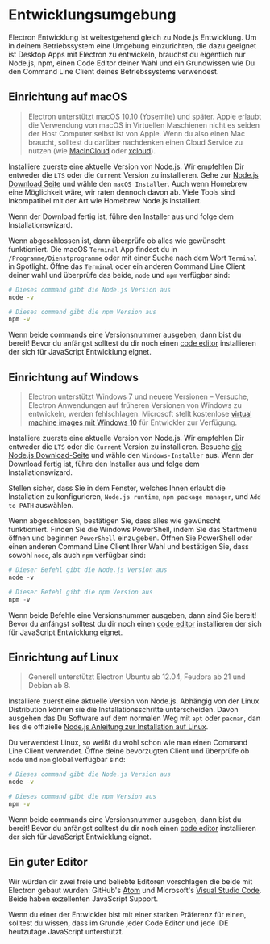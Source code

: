 # Entwicklungsumgebung

Electron Entwicklung ist weitestgehend gleich zu Node.js Entwicklung. Um in deinem Betriebssystem eine Umgebung einzurichten, die dazu geeignet ist Desktop Apps mit Electron zu entwickeln, brauchst du eigentlich nur Node.js, npm, einen Code Editor deiner Wahl und ein Grundwissen wie Du den Command Line Client deines Betriebssystems verwendest.

## Einrichtung auf macOS

> Electron unterstützt macOS 10.10 (Yosemite) und später. Apple erlaubt die Verwendung von macOS  in Virtuellen Maschienen nicht es seiden der Host Computer selbst ist von Apple. Wenn du also einen Mac braucht, solltest du darüber nachdenken einen Cloud Service zu nutzen (wie  [MacInCloud][macincloud]  oder [xcloud](https://xcloud.me)).

Installiere zuerste eine aktuelle Version von Node.js. Wir empfehlen Dir entweder die `LTS` oder die `Current` Version zu installieren. Gehe zur [Node.js Download Seite][node-download] und wähle den `macOS Installer`. Auch wenn Homebrew eine Möglichkeit wäre, wir raten dennoch davon ab. Viele Tools sind Inkompatibel mit der Art wie Homebrew Node.js installiert.

Wenn der Download fertig ist, führe den Installer aus und folge dem Installationswizard.

Wenn abgeschlossen ist, dann überprüfe ob alles wie gewünscht funktioniert. Die macOS `Terminal` App findest du in `/Programme/Dienstprogramme` oder mit einer Suche nach dem Wort `Terminal` in Spotlight. Öffne das `Terminal` oder ein anderen Command Line Client deiner wahl und überprüfe das beide, `node` und `npm` verfügbar sind:

```sh
# Dieses command gibt die Node.js Version aus
node -v

# Dieses command gibt die npm Version aus
npm -v
```

Wenn beide commands eine Versionsnummer ausgeben, dann bist du bereit! Bevor du anfängst solltest du dir noch einen [code editor](#a-good-editor) installieren der sich für JavaScript Entwicklung eignet.

## Einrichtung auf Windows

> Electron unterstützt Windows 7 und neuere Versionen – Versuche, Electron Anwendungen auf früheren Versionen von Windows zu entwickeln, werden fehlschlagen. Microsoft stellt kostenlose [virtual machine images mit Windows 10][windows-vm] für Entwickler zur Verfügung.

Installiere zuerste eine aktuelle Version von Node.js. Wir empfehlen Dir entweder die `LTS` oder die `Current` Version zu installieren. Besuche [die Node.js Download-Seite][node-download] und wähle den `Windows-Installer` aus. Wenn der Download fertig ist, führe den Installer aus und folge dem Installationswizard.

Stellen sicher, dass Sie in dem Fenster, welches Ihnen erlaubt die Installation zu konfigurieren, `Node.js runtime`, `npm package manager`, und `Add to PATH` auswählen.

Wenn abgeschlossen, bestätigen Sie, dass alles wie gewünscht funktioniert. Finden Sie die Windows PowerShell, indem Sie das Startmenü öffnen und beginnen `PowerShell` einzugeben. Öffnen Sie PowerShell oder einen anderen Command Line Client Ihrer Wahl und bestätigen Sie, dass sowohl `node`, als auch `npm` verfügbar sind:

```powershell
# Dieser Befehl gibt die Node.js Version aus
node -v

# Dieser Befehl gibt die npm Version aus
npm -v
```

Wenn beide Befehle eine Versionsnummer ausgeben, dann sind Sie bereit! Bevor du anfängst solltest du dir noch einen [code editor](#a-good-editor) installieren der sich für JavaScript Entwicklung eignet.

## Einrichtung auf Linux

> Generell unterstützt Electron Ubuntu ab 12.04, Feudora ab 21 und Debian ab 8.

Installiere zuerst eine aktuelle Version von Node.js. Abhängig von der Linux Distribution können sie die Installationsschritte unterscheiden. Davon ausgehen das Du Software auf dem normalen Weg mit `apt` oder `pacman`, dan lies die offizielle [Node.js Anleitung zur Installation auf Linux][node-package].

Du verwendest Linux, so weißt du wohl schon wie man einen Command Line Client verwendet. Öffne deine bevorzugten Client und überprüfe ob `node` und `npm` global verfügbar sind:

```sh
# Dieses command gibt die Node.js Version aus
node -v

# Dieses command gibt die npm Version aus
npm -v
```

Wenn beide commands eine Versionsnummer ausgeben, dann bist du bereit! Bevor du anfängst solltest du dir noch einen [code editor](#a-good-editor) installieren der sich für JavaScript Entwicklung eignet.

## Ein guter Editor

Wir würden dir zwei freie und beliebte Editoren vorschlagen die beide mit Electron gebaut wurden: GitHub's [Atom][atom] und Microsoft's [Visual Studio Code][code]. Beide haben exzellenten JavaScript Support.

Wenn du einer der Entwickler bist mit einer starken Präferenz für einen, solltest du wissen, dass im Grunde jeder Code Editor und jede IDE heutzutage JavaScript unterstützt.

[macincloud]: https://www.macincloud.com/
[node-download]: https://nodejs.org/en/download/
[node-download]: https://nodejs.org/en/download/
[node-package]: https://nodejs.org/en/download/package-manager/
[atom]: https://atom.io/
[code]: https://code.visualstudio.com/
[windows-vm]: https://developer.microsoft.com/en-us/windows/downloads/virtual-machines
